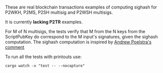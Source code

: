 These are real blockchain transactions examples of computing sighash for P2WKH, P2MS, P2SH multisig and P2WSH multisigs.

It is currently **lacking P2TR** examples.

For M of N multisigs, the tests verify that M from the N keys from the ScriptPubKey do correspond to the M input's signatures, given the sighash computation.
The sighash computation is inspired by [Andrew Poelstra's comment](https://bitcoin.stackexchange.com/a/117478/137810)

To run all the tests with printouts use:

`cargo watch -x "test -- --nocapture"`
